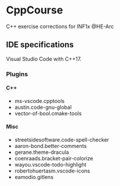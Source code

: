 # CppCourse
C++ exercise corrections for INF1x @HE-Arc

## IDE specifications
Visual Studio Code with C++17.

### Plugins
#### C++
- ms-vscode.cpptools
- austin.code-gnu-global
- vector-of-bool.cmake-tools

#### Misc
- streetsidesoftware.code-spell-checker
- aaron-bond.better-comments
- gerane.theme-dracula
- coenraads.bracket-pair-colorize
- wayou.vscode-todo-highlight
- robertohuertasm.vscode-icons
- eamodio.gitlens
